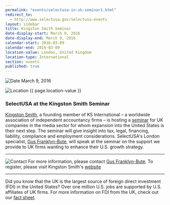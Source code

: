 ```yaml
---
permalink: "events/selectusa-in-uk-seminar1.html"
redirect_to:
  - http://www.selectusa.gov/selectusa-events
layout: sidebar
title: Kingston Smith Seminar
date-display-start: March 9, 2016
date-display-end: March 9, 2016
calendar-start: 2016-03-09
calendar-end: 2016-03-09
location-value: London, United Kingdom
location-type: International
section: events
published: true
---
```



![Date](https://google.github.io/material-design-icons/action/svg/design/ic_event_24px.svg "Date") March 9, 2016

![Location](http://google.github.io/material-design-icons/social/svg/design/ic_location_city_24px.svg "Location") {{ page.location-value }}

### SelectUSA at the Kingston Smith Seminar

[Kingston Smith](http://www.kingstonsmithw1.co.uk/), a founding member of KS International – a worldwide association of independent accountancy firms – is hosting a [seminar](http://www.kingstonsmithw1.co.uk/event/thinking-of-doing-business-in-the-us/) for UK companies in the media sector for whom expansion into the United States is their next step. The seminar will give insight into tax, legal, financing, liability, compliance and employment considerations. SelectUSA's London specialist, [Gus Franklyn-Bute](mailto:gus.franklynbute@trade.gov?Subject=SelectUSA%20at%20the%20Kingston%20Smith%20Seminar%20-%20Inquiry), will speak at the seminar on the support we provide to UK firms wanting to enhance their U.S. growth strategy.

---

![Contact](https://google.github.io/material-design-icons/action/svg/design/ic_question_answer_24px.svg "Contact") For more information, please contact [Gus Franklyn-Bute](mailto:gus.franklynbute@trade.gov?Subject=SelectUSA%20at%20the%20Kingston%20Smith%20Seminar%20-%20Inquiry). To register, please visit Kingston Smith's [website](http://www.kingstonsmithw1.co.uk/event/thinking-of-doing-business-in-the-us/)

---

Did you know that the UK is the largest source of foreign direct investment (FDI) in the United States? Over one million U.S. jobs are supported by U.S. affiliates of UK firms. For more information on FDI from the UK, check out our [fact sheet](http://selectusa.commerce.gov/country-fact-sheets/United_Kingdom_Fact_Sheet.pdf).
